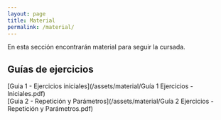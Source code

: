 ```yaml
---
layout: page
title: Material
permalink: /material/
---
```


En esta sección encontrarán material para seguir la cursada.

## Guías de ejercicios
[Guia 1 - Ejercicios iniciales](/assets/material/Guía 1 Ejercicios - Iniciales.pdf)
<br>
[Guia 2 - Repetición y Parámetros](/assets/material/Guía 2 Ejercicios - Repetición y Parámetros.pdf)